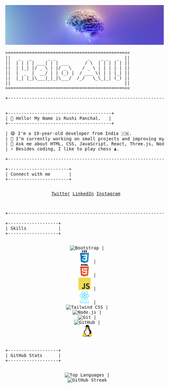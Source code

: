 ![banner](banner.webp)
<pre>
>>===========================================<<
||   _   _      _ _            _    _ _   _  ||
||  | | | | ___| | | ___      / \  | | | | | ||
||  | |_| |/ _ \ | |/ _ \    / _ \ | | | | | ||
||  |  _  |  __/ | | (_) |  / ___ \| | | |_| ||
||  |_| |_|\___|_|_|\___/  /_/   \_\_|_| (_) ||
||                                           ||
>>===========================================<<
  
+----------------------------------------------------------------------------------------------------------------------+

  
+---------------------------------------+
| 👋 Hello! My Name is Rushi Panchal.   |
+---------------------------------------+
  
| 😄 I'm a 19-year-old developer from India 🇮🇳.                                                     
| 🔭 I’m currently working on small projects and improving my coding skills.                    
| 💬 Ask me about HTML, CSS, JavaScript, React, Three.js, Node.js.                              
| ⚡ Besides coding, I like to play chess ♟️.

+----------------------------------------------------------------------------------------------------------------------+
  
+-----------------------+
| Connect with me       |
+-----------------------+
<p align="center">
 <a href="https://twitter.com/rushi76270899" target="_blank">Twitter</a> <a href="https://linkedin.com/in/rushi-panchal-b58730239" target="_blank">LinkedIn</a> <a href="https://instagram.com/rushi.panchal.2004" target="_blank">Instagram</a>
</p>

+----------------------------------------------------------------------------------------------------------------------+
  
+-------------------+
| Skills            |
+-------------------+
<p align="center">
  <img src="https://github.com/rushi-001/rushi-001/assets/133478781/5fbde367-6c4d-40da-8253-8722796d6365" alt="Bootstrap" width="40" height="40"/> |
  <img src="https://raw.githubusercontent.com/devicons/devicon/master/icons/css3/css3-original-wordmark.svg" alt="CSS3" width="40" height="40"/> |
  <img src="https://raw.githubusercontent.com/devicons/devicon/master/icons/html5/html5-original-wordmark.svg" alt="HTML5" width="40" height="40"/> |
  <img src="https://raw.githubusercontent.com/devicons/devicon/master/icons/javascript/javascript-original.svg" alt="JavaScript" width="40" height="40"/> |
  <img src="https://raw.githubusercontent.com/devicons/devicon/master/icons/react/react-original-wordmark.svg" alt="React" width="40" height="40"/> |
  <img src="https://www.vectorlogo.zone/logos/tailwindcss/tailwindcss-icon.svg" alt="Tailwind CSS" width="40" height="40"/> |
  <img src="https://github.com/rushi-001/rushi-001/assets/133478781/499384aa-c36a-4112-92f9-23b0432d133c" alt="Node.js" width="40" height="40"/> |
  <img src="https://www.vectorlogo.zone/logos/git-scm/git-scm-icon.svg" alt="Git" width="40" height="40"/> |
  <img src="https://www.vectorlogo.zone/logos/github/github-icon.svg" alt="GitHub" width="40" height="40"/> |
  <img src="https://raw.githubusercontent.com/devicons/devicon/master/icons/linux/linux-original.svg" alt="Linux" width="40" height="40"/>
</p>
+-------------------+
| GitHub Stats      |
+-------------------+
<p align="center">
  <img src="https://github-readme-stats.vercel.app/api/top-langs/?username=rushi-001&layout=compact" alt="Top Languages" /> |
  <img src="https://github-readme-streak-stats.herokuapp.com/?user=rushi-001" alt="GitHub Streak" />
</p>
</pre>
